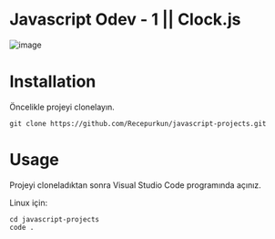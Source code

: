 # Javascript Odev - 1 || Clock.js

![image](image.jpg)

# **Installation**

Öncelikle projeyi clonelayın.
```
git clone https://github.com/Recepurkun/javascript-projects.git
```

# **Usage**
Projeyi cloneladıktan sonra Visual Studio Code programında açınız.

Linux için:
```
cd javascript-projects
code .
```
